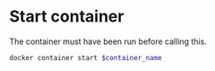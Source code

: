 # Start container
The container must have been run before calling this.

``` sh
docker container start $container_name
```

